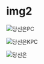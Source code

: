 # img2

![당신은PC](https://user-images.githubusercontent.com/111984910/186421000-56dc8c26-ae94-4a4a-b202-0857d7c50cfd.png)

![당신은KPC](https://user-images.githubusercontent.com/111984910/186421009-c2618983-e446-4ea4-8786-e0bb919c912e.png)

![당신은](https://user-images.githubusercontent.com/111984910/186423516-0790e8aa-0a35-44ed-9f87-ab39dc2cc077.png)
